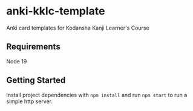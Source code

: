 # anki-kklc-template

Anki card templates for Kodansha Kanji Learner's Course

## Requirements

Node 19

## Getting Started

Install project dependencies with `npm install` and run `npm start` to run a simple http server.
